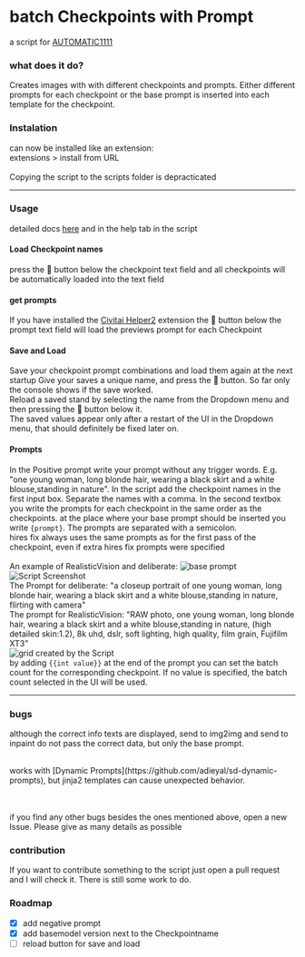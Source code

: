 # batch Checkpoints with Prompt
a script for [AUTOMATIC1111](https://github.com/AUTOMATIC1111/stable-diffusion-webui)

### what does it do?
Creates images with with different checkpoints and prompts. Either different prompts for each checkpoint or the base prompt is inserted into each template for the checkpoint.

### Instalation
can now be installed like an extension: <br>
extensions > install from URL
 <br><br>
Copying the script to the scripts folder is depracticated
<hr>

### Usage

detailed docs [here](https://github.com/h43lb1t0/BatchCheckpointPrompt/blob/main/HelpBatchCheckpointsPrompt.md) and in the help tab in the script

#### Load Checkpoint names
press the 📒 button below the checkpoint text field and all checkpoints will be automatically loaded into the text field

#### get prompts
If you have installed the [Civitai Helper2](https://github.com/butaixianran/Stable-Diffusion-Webui-Civitai-Helper) extension the 📒 button below the prompt text field will load the previews prompt for each Checkpoint

#### Save and Load
Save your checkpoint prompt combinations and load them again at the next startup
Give your saves a unique name, and press the 💾 button. So far only the console shows if the save worked. <br>
Reload a saved stand by selecting the name from the Dropdown menu and then pressing the 📒 button below it.
<br>
The saved values appear only after a restart of the UI in the Dropdown menu, that should definitely be fixed later on.

#### Prompts
In the Positive prompt write your prompt without any trigger words. E.g. "one young woman, long blonde hair, wearing a black skirt and a white blouse,standing in nature".
In the script add the checkpoint names in the first input box. Separate the names with a comma.
In the second textbox you write the prompts for each checkpoint in the same order as the checkpoints. at the place where your base prompt should be inserted you write ``{prompt}``. The prompts are separated with a semicolon.
<br>
hires fix always uses the same prompts as for the first pass of the checkpoint, even if extra hires fix prompts were specified
<br><br>
An example of RealisticVision and deliberate:
![base prompt](https://raw.githubusercontent.com/h43lb1t0/CheckpointPromptLoop/main/img/BasePrompt.png)
![Script Screenshot](https://raw.githubusercontent.com/h43lb1t0/CheckpointPromptLoop/main/img/CheckpointLoop.png)
<br>
The Prompt for deliberate:
"a closeup portrait of one young woman, long blonde hair, wearing a black skirt and a white blouse,standing in nature, flirting with camera"
<br>
The prompt for RealisticVision:
"RAW photo, one young woman, long blonde hair, wearing a black skirt and a white blouse,standing in nature, (high detailed skin:1.2), 8k uhd, dslr, soft lighting, high quality, film grain, Fujifilm XT3"
<br>
![grid created by the Script](https://raw.githubusercontent.com/h43lb1t0/BatchCheckpointPrompt/main/img/grid.png)
<br>
by adding ```{{int value}}``` at the end of the prompt you can set the batch count for the corresponding checkpoint.
If no value is specified, the batch count selected in the UI will be used.

<hr>

### bugs

although the correct info texts are displayed, send to img2img and send to inpaint do not pass the correct data, but only the base prompt.

<br>
works with [Dynamic Prompts](https://github.com/adieyal/sd-dynamic-prompts), but jinja2 templates can cause unexpected behavior.

<br><br>
if you find any other bugs besides the ones mentioned above, open a new Issue. Please give as many details as possible

### contribution
If you want to contribute something to the script just open a pull request and I will check it. There is still some work to do.


### Roadmap

- [x] add negative prompt
- [x] add basemodel version next to the Checkpointname
- [ ] reload button for save and load